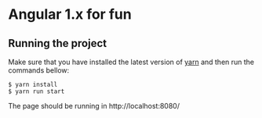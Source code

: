# Angular 1.x for fun

## Running the project

Make sure that you have installed the latest version of [yarn](https://yarnpkg.com) and then run the commands bellow:

    $ yarn install
    $ yarn run start

The page should be running in http://localhost:8080/
